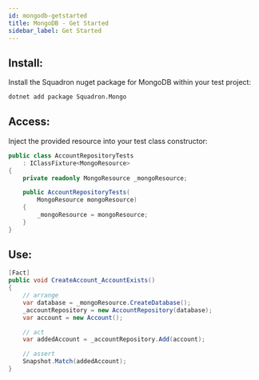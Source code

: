```yaml
---
id: mongodb-getstarted
title: MongoDB - Get Started
sidebar_label: Get Started
---
```


## Install:
Install the Squadron nuget package for MongoDB within your test project:

```bash
dotnet add package Squadron.Mongo
```

## Access:
Inject the provided resource into your test class constructor:

```csharp
public class AccountRepositoryTests
    : IClassFixture<MongoResource>
{
    private readonly MongoResource _mongoResource;

    public AccountRepositoryTests(
        MongoResource mongoResource)
    {
        _mongoResource = mongoResource;
    }
}
```

## Use:
```csharp
[Fact]
public void CreateAccount_AccountExists()
{
    // arrange
    var database = _mongoResource.CreateDatabase();
    _accountRepository = new AccountRepository(database);
    var account = new Account();

    // act
    var addedAccount = _accountRepository.Add(account);

    // assert
    Snapshot.Match(addedAccount);
}
```